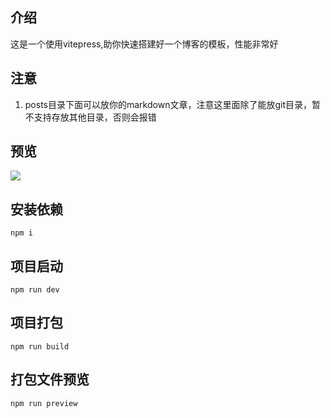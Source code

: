 ## 介绍
这是一个使用vitepress,助你快速搭建好一个博客的模板，性能非常好

## 注意
1. posts目录下面可以放你的markdown文章，注意这里面除了能放git目录，暂不支持存放其他目录，否则会报错

## 预览
![](https://pic.imgdb.cn/item/664deb01d9c307b7e91236a0.png)

## 安装依赖
```shell
npm i
```

## 项目启动
```shell
npm run dev
```

## 项目打包
```shell
npm run build
```

## 打包文件预览
```shell
npm run preview
```